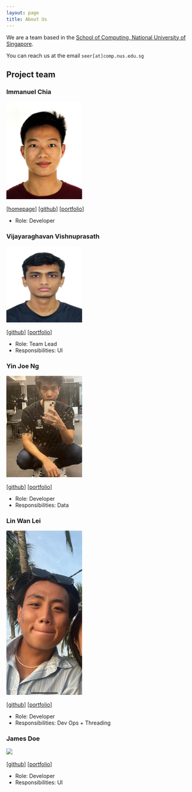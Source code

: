 ```yaml
---
layout: page
title: About Us
---
```


We are a team based in the [School of Computing, National University of Singapore](http://www.comp.nus.edu.sg).

You can reach us at the email `seer[at]comp.nus.edu.sg`

## Project team

### Immanuel Chia

<img src="images/ImmanuelChia.png" width="200px">

[[homepage](http://www.comp.nus.edu.sg/~damithch)]
[[github](https://github.com/HEEaZ)]
[[portfolio](team/johndoe.md)]

* Role: Developer

### Vijayaraghavan Vishnuprasath

<img src="images/timetraveller-123.png" width="200px">

[[github](http://github.com/timetraveller-123)]
[[portfolio](team/johndoe.md)]

* Role: Team Lead
* Responsibilities: UI

### Yin Joe Ng

<img src="images/joeng03.png" width="200px">

[[github](http://github.com/joeng03)] [[portfolio](team/joeng03.md)]

* Role: Developer
* Responsibilities: Data

### Lin Wan Lei

<img src="images/WanLei.png" width="200px">

[[github](http://github.com/linwanleii)]
[[portfolio](team/johndoe.md)]

* Role: Developer
* Responsibilities: Dev Ops + Threading

### James Doe

<img src="images/johndoe.png" width="200px">

[[github](http://github.com/johndoe)]
[[portfolio](team/johndoe.md)]

* Role: Developer
* Responsibilities: UI
